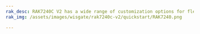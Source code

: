 ```yaml
---
rak_desc: RAK7240C V2 has a wide range of customization options for flexibility when deploying a solution. This gateway supports multiple backhaul connectivity options such as WiFi, LTE, and Ethernet with an available SD card slot to back up the gathered data.
rak_img: /assets/images/wisgate/rak7240c-v2/quickstart/RAK7240.png

---
```


<rk-redirect to="/Product-Categories/WisGate/RAK7240C-V2/Overview/" />
